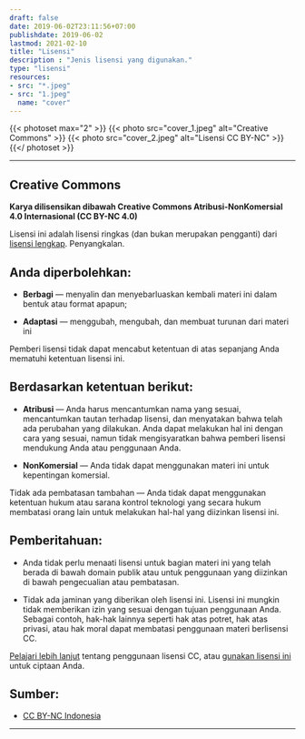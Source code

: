 ```yaml
---
draft: false
date: 2019-06-02T23:11:56+07:00
publishdate: 2019-06-02
lastmod: 2021-02-10
title: "Lisensi"
description : "Jenis lisensi yang digunakan."
type: "lisensi"
resources:
- src: "*.jpeg"
- src: "1.jpeg"
  name: "cover"
---
```


{{< photoset max="2" >}}
  {{< photo src="cover_1.jpeg" alt="Creative Commons" >}}
  {{< photo src="cover_2.jpeg" alt="Lisensi CC BY-NC" >}}
{{</ photoset >}}

***

## Creative Commons

**Karya dilisensikan dibawah Creative Commons Atribusi-NonKomersial 4.0 Internasional (CC BY-NC 4.0)**

Lisensi ini adalah lisensi ringkas (dan bukan merupakan pengganti) dari [lisensi lengkap](https://creativecommons.org/licenses/by-nc/4.0/legalcode.id). Penyangkalan.

## Anda diperbolehkan:

* **Berbagi** — menyalin dan menyebarluaskan kembali materi ini dalam bentuk atau format apapun;

* **Adaptasi** — menggubah, mengubah, dan membuat turunan dari materi ini

Pemberi lisensi tidak dapat mencabut ketentuan di atas sepanjang Anda mematuhi ketentuan lisensi ini.

## Berdasarkan ketentuan berikut:

* **Atribusi** — Anda harus mencantumkan nama yang sesuai, mencantumkan tautan terhadap lisensi, dan menyatakan bahwa telah ada perubahan yang dilakukan. Anda dapat melakukan hal ini dengan cara yang sesuai, namun tidak mengisyaratkan bahwa pemberi lisensi mendukung Anda atau penggunaan Anda.

* **NonKomersial** — Anda tidak dapat menggunakan materi ini untuk kepentingan komersial.

Tidak ada pembatasan tambahan — Anda tidak dapat menggunakan ketentuan hukum atau sarana kontrol teknologi yang secara hukum membatasi orang lain untuk melakukan hal-hal yang diizinkan lisensi ini.

## Pemberitahuan:

* Anda tidak perlu menaati lisensi untuk bagian materi ini yang telah berada di bawah domain publik atau untuk penggunaan yang diizinkan di bawah pengecualian atau pembatasan.

* Tidak ada jaminan yang diberikan oleh lisensi ini. Lisensi ini mungkin tidak memberikan izin yang sesuai dengan tujuan penggunaan Anda. Sebagai contoh, hak-hak lainnya seperti hak atas potret, hak atas privasi, atau hak moral dapat membatasi penggunaan materi berlisensi CC.

[Pelajari lebih lanjut](https://wiki.creativecommons.org/FAQ) tentang penggunaan lisensi CC, atau [gunakan lisensi ini](https://creativecommons.org/choose/results-one?license_code=by-nc&amp;jurisdiction=&amp;version=4.0&amp;lang=id) untuk ciptaan Anda.

## Sumber:

* [CC BY-NC Indonesia](https://creativecommons.org/licenses/by-nc/4.0/deed.id)

***
<br style="margin: 30px">
